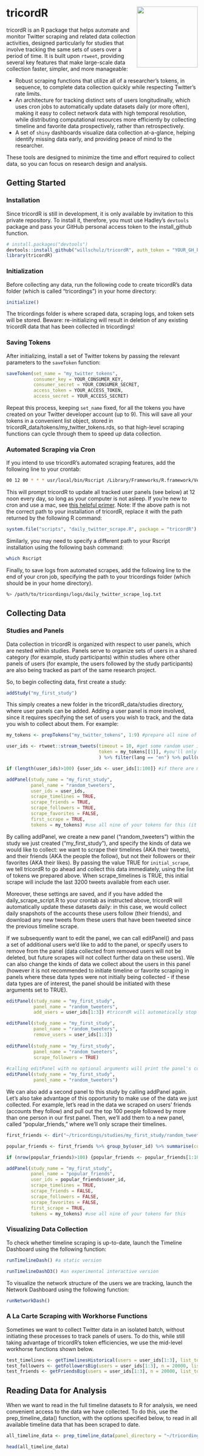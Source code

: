 
<!-- README.md is generated from README.Rmd. Please edit that file -->

# tricordR <img src='man/figures/logo.png' align="right" height="160" />

tricordR is an R package that helps automate and monitor Twitter
scraping and related data collection activities, designed particularly
for studies that involve tracking the same sets of users over a period
of time. It is built upon `rtweet`, providing several key features that
make large-scale data collection faster, simpler, and more manageable:

-   Robust scraping functions that utilize all of a researcher’s tokens,
    in sequence, to complete data collection quickly while respecting
    Twitter’s rate limits.
-   An architecture for tracking distinct sets of users longitudinally,
    which uses cron jobs to automatically update datasets daily (or more
    often), making it easy to collect network data with high temporal
    resolution, while distributing computational resources more
    efficiently by collecting timeline and favorite data prospectively,
    rather than retrospectively.
-   A set of `shiny` dashboards visualize data collection at-a-glance,
    helping identify missing data early, and providing peace of mind to
    the researcher.

These tools are designed to minimize the time and effort required to
collect data, so you can focus on research design and analysis.

## Getting Started

### Installation

Since tricordR is still in development, it is only available by
invitation to this private repository. To install it, therefore, you
must use Hadley’s `devtools` package and pass your GitHub personal
access token to the install\_github function.

``` r
# install.packages("devtools")
devtools::install_github("willschulz/tricordR", auth_token = "YOUR_GH_PERSONAL_ACCESS_TOKEN")
library(tricordR)
```

### Initialization

Before collecting any data, run the following code to create tricordR’s
data folder (which is called “tricordings”) in your home directory:

``` r
initialize()
```

The tricordings folder is where scraped data, scraping logs, and token
sets will be stored. Beware: re-initializing will result in deletion of
any existing tricordR data that has been collected in tricordings!

### Saving Tokens

After initializing, install a set of Twitter tokens by passing the
relevant parameters to the `saveToken` function:

``` r
saveToken(set_name = "my_twitter_tokens",
          consumer_key = YOUR_CONSUMER_KEY,
          consumer_secret = YOUR_CONSUMER_SECRET,
          access_token = YOUR_ACCESS_TOKEN,
          access_secret = YOUR_ACCESS_SECRET)
```

Repeat this process, keeping `set_name` fixed, for all the tokens you
have created on your Twitter developer account (up to 9). This will save
all your tokens in a convenient list object, stored in
tricordR\_data/tokens/my\_twitter\_tokens.rds, so that high-level
scraping functions can cycle through them to speed up data collection.

### Automated Scraping via Cron

If you intend to use tricordR’s automated scraping features, add the
following line to your crontab:

``` bash
00 12 00 * * * usr/local/bin/Rscript /Library/Frameworks/R.framework/Versions/4.0/Resources/library/tricordR/scripts/daily_twitter_scrape.R
```

This will prompt tricordR to update all tracked user panels (see below)
at 12 noon every day, so long as your computer is not asleep. If you’re
new to cron and use a mac, see
<a href="https://ole.michelsen.dk/blog/schedule-jobs-with-crontab-on-mac-osx/" target="_blank">this
helpful primer</a>. Note: If the above path is not the correct path to
your installation of tricordR, replace it with the path returned by the
following R command:

``` r
system.file("scripts", "daily_twitter_scrape.R", package = "tricordR")
```

Similarly, you may need to specify a different path to your Rscript
installation using the following bash command:

``` bash
which Rscript
```

Finally, to save logs from automated scrapes, add the following line to
the end of your cron job, specifying the path to your tricordings folder
(which should be in your home directory).

``` bash
%> /path/to/tricordings/logs/daily_twitter_scrape_log.txt
```

## Collecting Data

### Studies and Panels

Data collection in tricordR is organized with respect to user panels,
which are nested within studies. Panels serve to organize sets of users
in a shared category (for example, study participants) within studies
where other panels of users (for example, the users followed by the
study participants) are also being tracked as part of the same research
project.

So, to begin collecting data, first create a study:

``` r
addStudy("my_first_study")
```

This simply creates a new folder in the tricordR\_data/studies
directory, where user panels can be added. Adding a user panel is more
involved, since it requires specifying the set of users you wish to
track, and the data you wish to collect about them. For example:

``` r
my_tokens <- prepTokens("my_twitter_tokens", 1:9) #prepare all nine of your tokens for usage

user_ids <- rtweet::stream_tweets(timeout = 10, #get some random user ids by streaming tweets for 10 seconds
                                  token = my_tokens[[1]], #you'll only need one of your tokens for this
                                  ) %>% filter(lang == "en") %>% pull(user_id) %>% unique() #pull unique user_ids of people tweeting in english

if (length(user_ids)>100) {user_ids <- user_ids[1:100]} #if there are more than 100, take the first 100 for a rapid demonstration

addPanel(study_name = "my_first_study",
         panel_name = "random_tweeters",
         user_ids = user_ids,
         scrape_timelines = TRUE,
         scrape_friends = TRUE,
         scrape_followers = TRUE,
         scrape_favorites = FALSE,
         first_scrape = TRUE,
         tokens = my_tokens) #use all nine of your tokens for this (it can take a few minutes)
```

By calling addPanel, we create a new panel (“random\_tweeters”) within
the study we just created (“my\_first\_study”), and specify the kinds of
data we would like to collect: we want to scrape their timelines (AKA
their tweets), and their friends (AKA the people the follow), but not
their followers or their favorites (AKA their likes). By passing the
value TRUE for `initial_scrape`, we tell tricordR to go ahead and
collect this data immediately, using the list of tokens we prepared
above. When scrape\_timelines is TRUE, this initial scrape will include
the last 3200 tweets available from each user.

Moreover, these settings are saved, and if you have added the
daily\_scrape\_script.R to your crontab as instructed above, tricordR
will automatically update these datasets daily: in this case, we would
collect daily snapshots of the accounts these users follow (their
friends), and download any new tweets from these users that have been
tweeted since the previous timeline scrape.

If we subsequently want to edit the panel, we can call editPanel() and
pass a set of additional users we’d like to add to the panel, or specify
users to remove from the panel (data collected from removed users will
not be deleted, but future scrapes will not collect further data on
these users). We can also change the kinds of data we collect about the
users in this panel (however it is not recommended to initiate timeline
or favorite scraping in panels where these data types were not initially
being collected - if these data types are of interest, the panel should
be initiated with these arguments set to TRUE).

``` r
editPanel(study_name = "my_first_study",
          panel_name = "random_tweeters",
          add_users = user_ids[1:3]) #tricordR will automatically stop you from adding duplicate users

editPanel(study_name = "my_first_study",
          panel_name = "random_tweeters",
          remove_users = user_ids[1:3])
          
editPanel(study_name = "my_first_study",
          panel_name = "random_tweeters",
          scrape_followers = TRUE)
          
#calling editPanel with no optional arguments will print the panel's current settings
editPanel(study_name = "my_first_study",
          panel_name = "random_tweeters")
```

We can also add a second panel to this study by calling addPanel again.
Let’s also take advantage of this opportunity to make use of the data we
just collected. For example, let’s read in the data we scraped on users’
friends (accounts they follow) and pull out the top 100 people followed
by more than one person in our first panel. Then, we’ll add them to a
new panel, called “popular\_friends,” where we’ll only scrape their
timelines.

``` r
first_friends <- dir("~/tricordings/studies/my_first_study/random_tweeters/twitter_scrapes/first_friends/", full.names = T)[1] %>% readRDS(.)

popular_friends <- first_friends %>% group_by(user_id) %>% summarise(count = n()) %>% filter(count>1) %>% arrange(desc(count)) #get the most popular friends

if (nrow(popular_friends)>100) {popular_friends <- popular_friends[1:100,]} #if there are more than 100, take the 100 most popular

addPanel(study_name = "my_first_study",
         panel_name = "popular_friends",
         user_ids = popular_friends$user_id,
         scrape_timelines = TRUE,
         scrape_friends = FALSE,
         scrape_followers = FALSE,
         scrape_favorites = FALSE,
         first_scrape = TRUE,
         tokens = my_tokens) #use all nine of your tokens for this
```

### Visualizing Data Collection

To check whether timeline scraping is up-to-date, launch the Timeline
Dashboard using the following function:

``` r
runTimelineDash() #a static version

runTimelineDashD3() #an experimental interactive version
```

To visualize the network structure of the users we are tracking, launch
the Network Dashboard using the following function:

``` r
runNetworkDash()
```

### A La Carte Scraping with Workhorse Functions

Sometimes we want to collect Twitter data in an isolated batch, without
initiating these processes to track panels of users. To do this, while
still taking advantage of tricordR’s token efficiencies, we use the
mid-level workhorse functions shown below.

``` r
test_timelines <- getTimelinesHistorical(users = user_ids[1:3], list_tokens = my_tokens)
test_followers <- getFollowersBig(users = user_ids[1:3], n = 20000, list_tokens = my_tokens, max_hours = 1)
test_friends <- getFriendsBig(users = user_ids[1:3], n = 20000, list_tokens = my_tokens, max_hours = 1)
```

## Reading Data for Analysis

When we want to read in the full timeline datasets to R for analysis, we
need convenient access to the data we have collected. To do this, use
the prep\_timeline\_data() function, with the options specified below,
to read in all available timeline data that has been scraped to date.

``` r
all_timeline_data <- prep_timeline_data(panel_directory = "~/tricordings/studies/my_first_study/random_tweeters", sessions_back = 1, load_all_since_first = T, include_historical = T, all_columns = T)

head(all_timeline_data)
```
